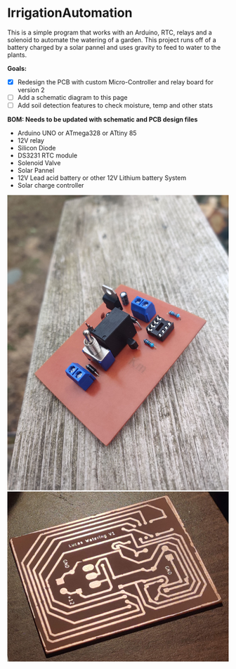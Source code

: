# IrrigationAutomation
This is a simple program that works with an Arduino, RTC, relays and a solenoid to automate the watering of a garden. This project runs off of a battery charged by a solar pannel and uses gravity to feed to water to the plants.


**Goals:**  
- [x] Redesign the PCB with custom Micro-Controller and relay board for version 2
- [ ] Add a schematic diagram to this page  
- [ ] Add soil detection features to check moisture, temp and other stats   

**BOM: Needs to be updated with schematic and PCB design files**  

- Arduino UNO or ATmega328 or ATtiny 85  
- 12V relay 
- Silicon Diode  
- DS3231 RTC module  
- Solenoid Valve  
- Solar Pannel  
- 12V Lead acid battery or other 12V Lithium battery System  
- Solar charge controller  

![](board_image1.jpg)
![](board_image2.jpg)

